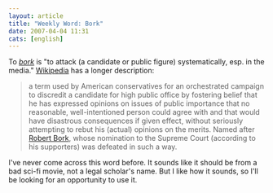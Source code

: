 ```yaml
---
layout: article
title: "Weekly Word: Bork"
date: 2007-04-04 11:31
cats: [english]
---
```

To <a href="http://dictionary.reference.com/browse/bork"><em>bork</em></a> is "to attack (a candidate or public figure) systematically, esp. in the media." <a href="http://en.wikipedia.org/wiki/Bork" title="Bork on Wikipedia">Wikipedia</a> has a longer description:

<blockquote>a term used by American conservatives for an orchestrated campaign to discredit a candidate for high public office by fostering belief that he has expressed opinions on issues of public importance that no reasonable, well-intentioned person could agree with and that would have disastrous consequences if given effect, without seriously attempting to rebut his (actual) opinions on the merits. Named after <a href="http://en.wikipedia.org/wiki/Robert_Bork">Robert Bork</a>, whose nomination to the Supreme Court (according to his supporters) was defeated in such a way.</blockquote>

I've never come across this word before. It sounds like it should be from a bad sci-fi movie, not a legal scholar's name. But I like how it sounds, so I'll be looking for an opportunity to use it.
